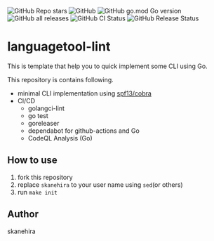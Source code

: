 ![GitHub Repo stars](https://img.shields.io/github/stars/skanehira/languagetool-lint?style=social)
![GitHub](https://img.shields.io/github/license/skanehira/languagetool-lint)
![GitHub go.mod Go version](https://img.shields.io/github/go-mod/go-version/skanehira/languagetool-lint)
![GitHub all releases](https://img.shields.io/github/downloads/skanehira/languagetool-lint/total)
![GitHub CI Status](https://img.shields.io/github/workflow/status/skanehira/languagetool-lint/ci?label=CI)
![GitHub Release Status](https://img.shields.io/github/workflow/status/skanehira/languagetool-lint/Release?label=release)

# languagetool-lint
This is template that help you to quick implement some CLI using Go.

This repository is contains following.

- minimal CLI implementation using [spf13/cobra](https://github.com/spf13/cobra)
- CI/CD
  - golangci-lint
  - go test
  - goreleaser
  - dependabot for github-actions and Go
  - CodeQL Analysis (Go)

## How to use
1. fork this repository
2. replace `skanehira` to your user name using `sed`(or others)
3. run `make init`

## Author
skanehira
